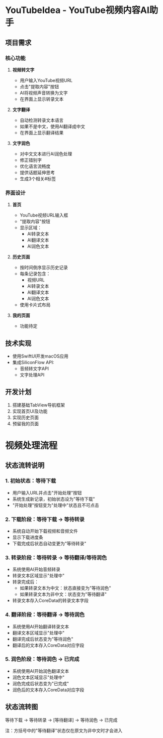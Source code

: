 # YouTubeIdea - YouTube视频内容AI助手

## 项目需求

### 核心功能
1. **视频转文字**
   - 用户输入YouTube视频URL
   - 点击"提取内容"按钮
   - AI将视频声音转换为文字
   - 在界面上显示转录文本

2. **文字翻译**
   - 自动检测转录文本语言
   - 如果不是中文，使用AI翻译成中文
   - 在界面上显示翻译结果

3. **文字润色**
   - 对中文文本进行AI润色处理
   - 修正错别字
   - 优化语言流畅度
   - 提供话题延伸思考
   - 生成3个相关#标签

### 界面设计
1. **首页**
   - YouTube视频URL输入框
   - "提取内容"按钮
   - 显示区域：
     * AI转录文本
     * AI翻译文本
     * AI润色文本

2. **历史页面**
   - 按时间倒序显示历史记录
   - 每条记录包含：
     * 视频URL
     * AI转录文本
     * AI翻译文本
     * AI润色文本
   - 使用卡片式布局

3. **我的页面**
   - 功能待定

## 技术实现
- 使用SwiftUI开发macOS应用
- 集成SiliconFlow API:
  * 音频转文字API
  * 文字处理API

## 开发计划
1. 搭建基础TabView导航框架
2. 实现首页UI及功能
3. 实现历史页面
4. 预留我的页面 

# 视频处理流程

## 状态流转说明

### 1. 初始状态：等待下载
- 用户输入URL并点击"开始处理"按钮
- 系统生成新记录，初始状态设为"等待下载"
- "开始处理"按钮变为"处理中"状态且不可点击

### 2. 下载阶段：等待下载 -> 等待转录
- 系统自动开始下载视频和音频文件
- 显示下载进度条
- 下载完成后状态自动变更为"等待转录"

### 3. 转录阶段：等待转录 -> 等待翻译/等待润色
- 系统使用AI开始音频转录
- 转录文本区域显示"处理中"
- 转录完成后：
  - 如果转录文本为中文：状态直接变为"等待润色"
  - 如果转录文本为非中文：状态变为"等待翻译"
- 转录文本存入CoreData的转录文本字段

### 4. 翻译阶段：等待翻译 -> 等待润色
- 系统使用AI开始翻译转录文本
- 翻译文本区域显示"处理中"
- 翻译完成后状态变为"等待润色"
- 翻译后的文本存入CoreData对应字段

### 5. 润色阶段：等待润色 -> 已完成
- 系统使用AI开始润色翻译文本
- 润色文本区域显示"处理中"
- 润色完成后状态变为"已完成"
- 润色后的文本存入CoreData对应字段

## 状态流转图

等待下载 -> 等待转录 -> [等待翻译] -> 等待润色 -> 已完成

注：方括号中的"等待翻译"状态仅在原文为非中文时才会进入 